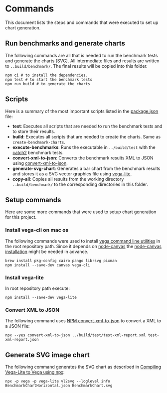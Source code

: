 # Commands
This document lists the steps and commands that were executed to set up chart generation.

## Run benchmarks and generate charts

The following commands are all that is needed to run the benchmark tests and generate the charts (SVG).
All intermediate files and results are written to `..build/benchmark/`.
The final results will be copied into this folder.

```shell
npm ci # to install the dependencies.
npm test # to start the benchmark tests
npm run build # to generate the charts
```

## Scripts
Here is a summary of the most important scripts listed in the [package.json](./package.json) file:

- **test**: Executes all scripts that are needed to run the benchmark tests and to store their results.
- **build**: Executes all scripts that are needed to create the charts. Same as `create-benchmark-charts`.
- **execute-benchmarks**: Runs the executable in `../build/test` with the [catch2](https://github.com/catchorg/Catch2) benchmark tests.
- **convert-xml-to-json**: Converts the benchmark results XML to JSON using [convert-xml-to-json](https://www.npmjs.com/package/convert-xml-to-json).
- **generate-svg-chart**: Generates a bar chart from the benchmark results and stores it as a SVG vector graphics file using [vega-lite](https://vega.github.io/vega-lite).
- **copy-all**: Copies all results from the working directory `..build/benchmark/` to the corresponding directories in this folder.

## Setup commands
Here are some more commands that were used to setup chart generation for this project.

### Install vega-cli on mac os

The following commands were used to install [vega command line utilities](https://vega.github.io/vega/usage/#cli) in the root repository path.
Since it depends on [node-canvas](https://github.com/Automattic/node-canvas) the [node-canvas installation](https://github.com/Automattic/node-canvas#installation) might be needed in advance.

```shell
brew install pkg-config cairo pango librsvg pixman
npm install --save-dev canvas vega-cli
```

### Install vega-lite

In root repository path execute:

```shell
npm install --save-dev vega-lite
```

### Convert XML to JSON

The following command uses [NPM convert-xml-to-json](https://www.npmjs.com/package/convert-xml-to-json) to convert a XML to a JSON file:
```shell
npx --yes convert-xml-to-json ../build/test/test-xml-report.xml test-xml-report.json
```

## Generate SVG image chart
The following command generates the SVG chart as described in [Compiling Vega-Lite to Vega using npx](https://vega.github.io/vega-lite/usage/compile.html#using-npx):

```shell
npx -p vega -p vega-lite vl2svg --loglevel info BenchmarkChartHorizontal.json BenchmarkChart.svg
```